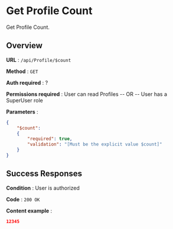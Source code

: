 # Get Profile Count

Get Profile Count.

## Overview

**URL** : `/api/Profile/$count`

**Method** : `GET`

**Auth required** : ?

**Permissions required** : User can read Profiles  -- OR -- User has a SuperUser role

**Parameters** :

```json
{
    "$count":
    {
        "required": true,
        "validation": "[Must be the explicit value $count]"
    }
}
```

## Success Responses

**Condition** : User is authorized

**Code** : `200 OK`

**Content example** :

```json
12345
```

